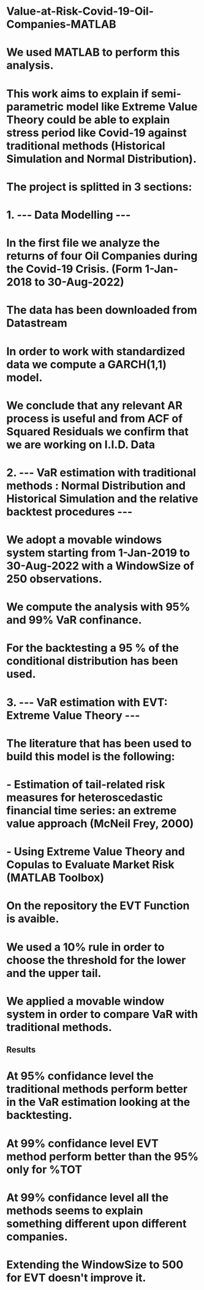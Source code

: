 # Value-at-Risk-Covid-19-Oil-Companies-MATLAB
# We used MATLAB to perform this analysis.
# This work aims to explain if semi-parametric model like Extreme Value Theory could be able to explain stress period like Covid-19 against traditional methods (Historical Simulation and Normal Distribution).
# The project is splitted in 3 sections:
# 1. --- Data Modelling ---
# In the first file we analyze the returns of four Oil Companies during the Covid-19 Crisis. (Form 1-Jan-2018 to 30-Aug-2022)
# The data has been downloaded from Datastream
# In order to work with standardized data we compute a GARCH(1,1) model.
# We conclude that any relevant AR process is useful and from ACF of Squared Residuals we confirm that we are working on I.I.D. Data
# 2. --- VaR estimation with traditional methods : Normal Distribution and Historical Simulation and the relative backtest procedures --- 
# We adopt a movable windows system starting from 1-Jan-2019 to 30-Aug-2022 with a WindowSize of 250 observations.
# We compute the analysis with 95% and 99% VaR confinance.
# For the backtesting a 95 % of the conditional distribution has been used.
# 3. --- VaR estimation with EVT: Extreme Value Theory ---
# The literature that has been used to build this model is the following:
#     - Estimation of tail-related risk measures for heteroscedastic financial time series: an extreme value approach (McNeil Frey, 2000)
#     - Using Extreme Value Theory and Copulas to Evaluate Market Risk (MATLAB Toolbox)
# On the repository the EVT Function is avaible.
# We used a 10% rule in order to choose the threshold for the lower and the upper tail.
# We applied a movable window system in order to compare VaR with traditional methods.

## Results ##
# At 95% confidance level the traditional methods perform better in the VaR estimation looking at the backtesting.
# At 99% confidance level EVT method perform better than the 95% only for %TOT 
# At 99% confidance level all the methods seems to explain something different upon different companies.
# Extending the WindowSize to 500 for EVT doesn't improve it. 
